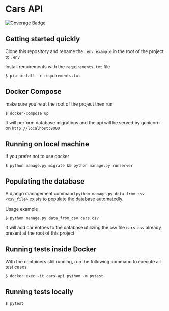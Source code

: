 # Cars API
![Coverage Badge](https://img.shields.io/endpoint?url=https://gist.githubusercontent.com/chiemerieezechukwu/a1817190b63b0cd8f551cb3ec2ab6524/raw/django-api_master_coverage.json)

## Getting started quickly
Clone this repository and rename the `.env.example` in the root of the project to `.env`

Install requirements with the `requirements.txt` file
```
$ pip install -r requirements.txt
```

## Docker Compose
make sure you're at the root of the project then run
```
$ docker-compose up
```
It will perform database migrations and the api will be served by gunicorn on `http://localhost:8000`

## Running on local machine
If you prefer not to use docker
```
$ python manage.py migrate && python manage.py runserver
```

## Populating the database
A django management command `python manage.py data_from_csv <csv_file>` exists to populate the database automatedly.

Usage example
```
$ python manage.py data_from_csv cars.csv
```
It will add car entries to the database utilizing the csv file `cars.csv` already present at the root of this project

## Running tests inside Docker
With the containers still running, run the following command to execute all test cases
```
$ docker exec -it cars-api python -m pytest
```

## Running tests locally
```
$ pytest
```
